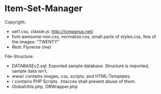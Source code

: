 # Item-Set-Manager

Copyright:
- set1.css, classie.js: http://tympanus.net/
- font-awesome-min.css, normalize.css, small parts of styles.css, few of the images: "TWENTY"
- Rest: Flyverse (me)

File-Structure:
- DATABASEv2.sql: Exported sample database. Structure is imported, sample data isn't.
- www/ contains images, css, scripts, and HTML-Templates.
- / contains PHP Scripts. .htacces shall prevent abuse of them.
- GlobalUtils.php, DBWrapper.php
